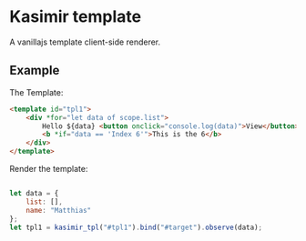 # Kasimir template

A vanillajs template client-side renderer.

## Example

The Template:

```html
<template id="tpl1">
    <div *for="let data of scope.list">
        Hello ${data} <button onclick="console.log(data)">View</button>
        <b *if="data == 'Index 6'">This is the 6</b>
    </div>
</template>
```

Render the template:
```javascript

let data = {
    list: [],
    name: "Matthias"
};
let tpl1 = kasimir_tpl("#tpl1").bind("#target").observe(data);
```


